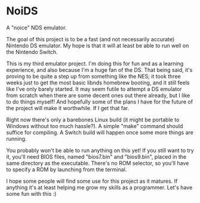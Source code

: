 # NoiDS
A "noice" NDS emulator.

The goal of this project is to be a fast (and not necessarily accurate) Nintendo DS emulator. My hope is that it will at least be able to run well on the Nintendo Switch.

This is my third emulator project. I'm doing this for fun and as a learning experience, and also because I'm a huge fan of the DS. That being said, it's proving to be quite a step up from something like the NES; it took three weeks just to get the most basic libnds homebrew booting, and it still feels like I've only barely started. It may seem futile to attempt a DS emulator from scratch when there are some decent ones out there already, but I like to do things myself! And hopefully some of the plans I have for the future of the project will make it worthwhile. If I get that far.

Right now there's only a barebones Linux build (it might be portable to Windows without too much hassle?). A simple "make" command should suffice for compiling. A Switch build will happen once some more things are running.

You probably won't be able to run anything on this yet! If you still want to try it, you'll need BIOS files, named "bios7.bin" and "bios9.bin", placed in the same directory as the executable. There's no ROM selector, so you'll have to specify a ROM by launching from the terminal.

I hope some people will find some use for this project as it matures. If anything it's at least helping me grow my skills as a programmer. Let's have some fun with this :)
